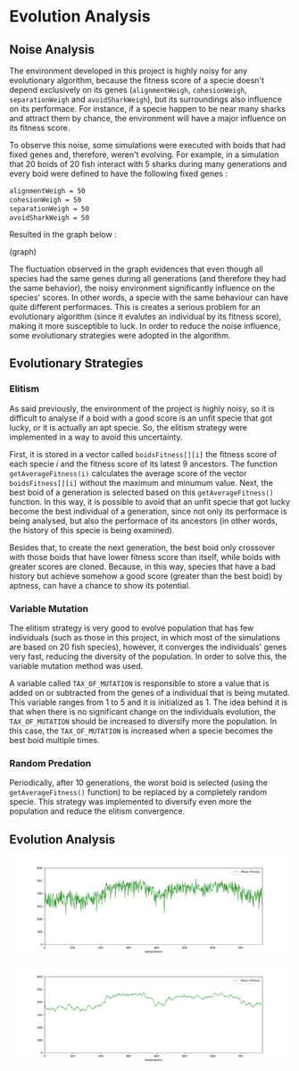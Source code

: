 # Evolution Analysis

## Noise Analysis

The environment developed in this project is highly noisy for any evolutionary algorithm, because the fitness score of a specie doesn't depend exclusively on its genes (```alignmentWeigh```, ```cohesionWeigh```, ```separationWeigh``` and ```avoidSharkWeigh```), but its surroundings also influence on its performace. For instance, if a specie happen to be near many sharks and attract them by chance, the environment will have a major influence on its fitness score.

To observe this noise, some simulations were executed with boids that had fixed genes and, therefore, weren't evolving. For example, in a simulation that 20 boids of 20 fish interact with 5 sharks during many generations and every boid were defined to have the following fixed genes : 
```
alignmentWeigh = 50
cohesionWeigh = 50
separationWeigh = 50
avoidSharkWeigh = 50
```
Resulted in the graph below :

(graph)

The fluctuation observed in the graph evidences that even though all species had the same genes during all generations (and therefore they had the same behavior), the noisy environment significantly influence on the species' scores. In other words, a specie with the same behaviour can have quite different performaces. This is creates a serious problem for an evolutionary algorithm (since it evalutes an individual by its fitness score), making it more susceptible to luck. In order to reduce the noise influence, some evolutionary strategies were adopted in the algorithm.

## Evolutionary Strategies

### Elitism

As said previously, the environment of the project is highly noisy, so it is difficult to analyse if a boid with a good score is an unfit specie that got lucky, or it is actually an apt specie. So, the elitism strategy were implemented in a way to avoid this uncertainty. 

First, it is stored in a vector called ```boidsFitness[][i]``` the fitness score of each specie _i_ and the fitness score of its latest 9 ancestors. The function ```getAverageFitness(i)``` calculates the average score of the vector ```boidsFitness[][i]``` without the maximum and minumum value. Next, the best boid of a generation is selected based on this ```getAverageFitness()``` function. In this way, it is possible to avoid that an unfit specie that got lucky become the best individual of a generation, since not only its performace is being analysed, but also the performace of its ancestors (in other words, the history of this specie is being examined).

Besides that, to create the next generation, the best boid only crossover with those boids that have lower fitness score than itself, while boids with greater scores are cloned. Because, in this way, species that have a bad history but achieve somehow a good score (greater than the best boid) by aptness, can have a chance to show its potential.   

### Variable Mutation

The elitism strategy is very good to evolve population that has few individuals (such as those in this project, in which most of the simulations are based on 20 fish species), however, it converges the individuals' genes very fast, reducing the diversity of the population. In order to solve this, the variable mutation method was used. 

A variable called ```TAX_OF_MUTATION``` is responsible to store a value that is added on or subtracted from the genes of a individual that is being mutated. This variable ranges from 1 to 5 and it is initialized as 1. The idea behind it is that when there is no significant change on the individuals evolution, the ```TAX_OF_MUTATION``` should be increased to diversify more the population. In this case, the ```TAX_OF_MUTATION``` is increased when a specie becomes the best boid multiple times.

### Random Predation

Periodically, after 10 generations, the worst boid is selected (using the ```getAverageFitness()``` function) to be replaced by a completely random specie. This strategy was implemented to diversify even more the population and reduce the elitism convergence.

## Evolution Analysis

<p align = "center">
  <img width = "1000" src = "https://github.com/kenzonobre/Evolutionary-fish/blob/main/assets/evolution_1_generation_interval.png">
</p>


<p align = "center">
  <img width = "1000" src = "https://github.com/kenzonobre/Evolutionary-fish/blob/main/assets/evolution_10_generation_interval.png">
</p>





 
